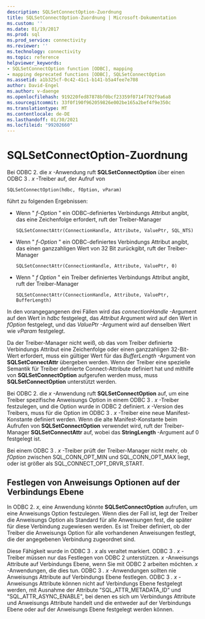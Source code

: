 ```yaml
---
description: SQLSetConnectOption-Zuordnung
title: SQLSetConnectOption-Zuordnung | Microsoft-Dokumentation
ms.custom: ''
ms.date: 01/19/2017
ms.prod: sql
ms.prod_service: connectivity
ms.reviewer: ''
ms.technology: connectivity
ms.topic: reference
helpviewer_keywords:
- SQLSetConnectOption function [ODBC], mapping
- mapping deprecated functions [ODBC], SQLSetConnectOption
ms.assetid: a1b325cf-0c42-41c1-b141-b5a4fee7e708
author: David-Engel
ms.author: v-daenge
ms.openlocfilehash: 919220fed87878bf0bcf23359f0714f702f9a6a8
ms.sourcegitcommit: 33f0f190f962059826e002be165a2bef4f9e350c
ms.translationtype: MT
ms.contentlocale: de-DE
ms.lasthandoff: 01/30/2021
ms.locfileid: "99202660"
---
```

# <a name="sqlsetconnectoption-mapping"></a>SQLSetConnectOption-Zuordnung
Bei ODBC 2. die *x* -Anwendung ruft **SQLSetConnectOption** über einen ODBC 3 *. x* -Treiber auf, der Aufruf von  
  
```  
SQLSetConnectOption(hdbc, fOption, vParam)  
```  
  
 führt zu folgenden Ergebnissen:  
  
-   Wenn " *f-Option* " ein ODBC-definiertes Verbindungs Attribut angibt, das eine Zeichenfolge erfordert, ruft der Treiber-Manager  
  
    ```  
    SQLSetConnectAttr(ConnectionHandle, Attribute, ValuePtr, SQL_NTS)  
    ```  
  
-   Wenn " *f-Option* " ein ODBC-definiertes Verbindungs Attribut angibt, das einen ganzzahligen Wert von 32 Bit zurückgibt, ruft der Treiber-Manager  
  
    ```  
    SQLSetConnectAttr(ConnectionHandle, Attribute, ValuePtr, 0)  
    ```  
  
-   Wenn " *f Option* " ein Treiber definiertes Verbindungs Attribut angibt, ruft der Treiber-Manager  
  
    ```  
    SQLSetConnectAttr(ConnectionHandle, Attribute, ValuePtr, BufferLength)  
    ```  
  
 In den vorangegangenen drei Fällen wird das *connectionHandle* -Argument auf den Wert in *hdbc* festgelegt, das *Attribut* Argument wird auf den Wert in *fOption* festgelegt, und das *ValuePtr* -Argument wird auf denselben Wert wie *vParam* festgelegt.  
  
 Da der Treiber-Manager nicht weiß, ob das vom Treiber definierte Verbindungs Attribut eine Zeichenfolge oder einen ganzzahligen 32-Bit-Wert erfordert, muss ein gültiger Wert für das *BufferLength* -Argument von **SQLSetConnectAttr** übergeben werden. Wenn der Treiber eine spezielle Semantik für Treiber definierte Connect-Attribute definiert hat und mithilfe von **SQLSetConnectOption** aufgerufen werden muss, muss **SQLSetConnectOption** unterstützt werden.  
  
 Bei ODBC 2. die *x* -Anwendung ruft **SQLSetConnectOption** auf, um eine Treiber spezifische Anweisungs Option in einem ODBC 3 *. x* -Treiber festzulegen, und die Option wurde in ODBC 2 definiert. *x* -Version des Treibers, muss für die Option im ODBC 3 *. x* -Treiber eine neue Manifest-Konstante definiert werden. Wenn die alte Manifest-Konstante beim Aufrufen von **SQLSetConnectOption** verwendet wird, ruft der Treiber-Manager **SQLSetConnectAttr** auf, wobei das **StringLength** -Argument auf 0 festgelegt ist.  
  
 Bei einem ODBC 3 *. x* -Treiber prüft der Treiber-Manager nicht mehr, ob *fOption* zwischen SQL_CONN_OPT_MIN und SQL_CONN_OPT_MAX liegt, oder ist größer als SQL_CONNECT_OPT_DRVR_START.  
  
## <a name="setting-statement-options-on-the-connection-level"></a>Festlegen von Anweisungs Optionen auf der Verbindungs Ebene  
 In ODBC 2. *x*, eine Anwendung könnte **SQLSetConnectOption** aufrufen, um eine Anweisungs Option festzulegen. Wenn dies der Fall ist, legt der Treiber die Anweisungs Option als Standard für alle Anweisungen fest, die später für diese Verbindung zugewiesen werden. Es ist Treiber definiert, ob der Treiber die Anweisungs Option für alle vorhandenen Anweisungen festlegt, die der angegebenen Verbindung zugeordnet sind.  
  
 Diese Fähigkeit wurde in ODBC 3 *. x* als veraltet markiert. ODBC 3 *. x* -Treiber müssen nur das Festlegen von ODBC 2 unterstützen. *x* -Anweisungs Attribute auf Verbindungs Ebene, wenn Sie mit ODBC 2 arbeiten möchten. *x* -Anwendungen, die dies tun. ODBC 3 *. x* -Anwendungen sollten nie Anweisungs Attribute auf Verbindungs Ebene festlegen. ODBC 3 *. x* -Anweisungs Attribute können nicht auf Verbindungs Ebene festgelegt werden, mit Ausnahme der Attribute "SQL_ATTR_METADATA_ID" und "SQL_ATTR_ASYNC_ENABLE", bei denen es sich um Verbindungs Attribute und Anweisungs Attribute handelt und die entweder auf der Verbindungs Ebene oder auf der Anweisungs Ebene festgelegt werden können.
